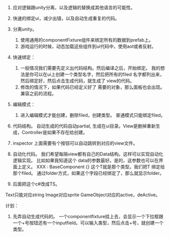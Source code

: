 1. 应对逻辑跟unity分离，以及逻辑的替换成其他语言的可能性。
2. 快速的绑定ui，减少出错，以及自动生成重复的代码。


1. 分离unity。
    1. 使用通用的componentFixture组件来绑定所有的数据到prefab上。
    2. 游戏运行的时候，动态加载这些组件到ui代码中，使用aot或者反射。

2. 快速绑定：
    1. 一般情况我们需要先定义出代码结构。然后编译之后，开始绑定。 我的想法是你可以在ui上创建一个类型名字，然后把所有的filed 名字都列出来，然后绑定好，然后点击生成代码，就生成了 view的代码。
    2. 修改的情况下，如果代码已经定义好了 需要的对象，那么面板也会出现。兼容之前的流程。

3. 编辑模式：
    1. 进入编辑模式才能创建，删除filed，创建类型。 普通模式只能绑定filed。

4. 代码结构。
    自动生成的代码自动partial, 生成在ui目录。View是删掉重新生成，Controller是如果不存在给创建。

5. inspector
    上面需要有个按钮可以自动跳转到对应的view文件。

6. 自动化代码。 我们希望每隔view都有自己的Data结构。这样可以实现自动化逻辑实现。 比如如果我知道这个 data的参数最好。是的，这参数也可以在界面上定义。 XXX : BaseComponent<T> {} 这个T就是那个类型。我们把T 绑定给那个filed。 通过folder方式，如果这个字段已经绑定了，那么就显示folder。

7. 后面把这个c#改成TS。

Text只能对应string
Image对应sprite
GameObject对应的active，deActive。


计划：
1. 先弄自动生成代码的。
一个componentfixture挂上去，会显示一个下拉框跟一个+号按钮还有一个inputfield。可以输入类型，然后点击+号，就创建一个类型。


